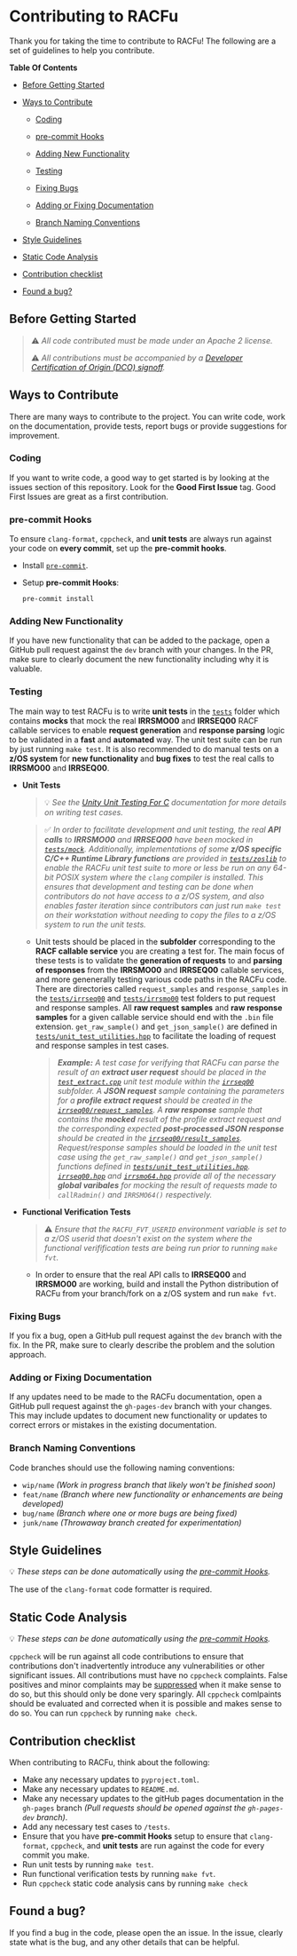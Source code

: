 # Contributing to RACFu

Thank you for taking the time to contribute to RACFu!
The following are a set of guidelines to help you contribute.

**Table Of Contents**

* [Before Getting Started](#before-getting-started)

* [Ways to Contribute](#ways-to-contribute)

  * [Coding](#coding)

  * [pre-commit Hooks](#pre-commit-hooks)

  * [Adding New Functionality](#adding-new-functionality)

  * [Testing](#testing)

  * [Fixing Bugs](#fixing-bugs)

  * [Adding or Fixing Documentation](#adding-or-fixing-documentation)

  * [Branch Naming Conventions](#branch-naming-conventions)

* [Style Guidelines](#style-guidelines)

* [Static Code Analysis](#static-code-analysis)

* [Contribution checklist](#contribution-checklist)

* [Found a bug?](#found-a-bug)

## Before Getting Started

> :warning: _All code contributed must be made under an Apache 2 license._
>
> :warning: _All contributions must be accompanied by a [Developer Certification of Origin (DCO) signoff](https://github.com/openmainframeproject/tsc/blob/master/process/contribution_guidelines.md#developer-certificate-of-origin)._

## Ways to Contribute

There are many ways to contribute to the project. You can write code, work on the documentation, provide tests, report bugs or provide suggestions for improvement.

### Coding

If you want to write code, a good way to get started is by looking at the issues section of this repository. Look for the **Good First Issue** tag. Good First Issues are great as a first contribution.

### pre-commit Hooks
To ensure `clang-format`, `cppcheck`, and **unit tests** are always run against your code on **every commit**, set up the **pre-commit hooks**.

* Install [`pre-commit`](https://pre-commit.com/).
* Setup **pre-commit Hooks**:

  ```shell
  pre-commit install
  ```

### Adding New Functionality

If you have new functionality that can be added to the package, open a GitHub pull request against the `dev` branch with your changes. In the PR, make sure to clearly document the new functionality including why it is valuable.

### Testing

The main way to test RACFu is to write **unit tests** in the [`tests`](tests) folder which contains **mocks** that mock the real **IRRSMO00** and **IRRSEQ00** RACF callable services to enable **request generation** and **response parsing** logic to be validated in a **fast** and **automated** way. The unit test suite can be run by just running `make test`. It is also recommended to do manual tests on a **z/OS system** for **new functionality** and **bug fixes** to test the real calls to **IRRSMO00** and **IRRSEQ00**.

* **Unit Tests**

  > :bulb: _See the [Unity Unit Testing For C](https://www.throwtheswitch.org/unity) documentation for more details on writing test cases._

  > :white_check_mark: _In order to facilitate development and unit testing, the real **API calls** to **IRRSMO00** and **IRRSEQ00** have been mocked in [`tests/mock`](tests/mock). Additionally, implementations of some **z/OS specific C/C++ Runtime Library functions** are provided in [`tests/zoslib`](tests/zoslib) to enable the RACFu unit test suite to more or less be run on any 64-bit POSIX system where the `clang` compiler is installed. This ensures that development and testing can be done when contributors do not have access to a z/OS system, and also enables faster iteration since contributors can just run `make test` on their workstation without needing to copy the files to a z/OS system to run the unit tests._

  * Unit tests should be placed in the **subfolder** corresponding to the **RACF callable service** you are creating a test for. The main focus of these tests is to validate the **generation of requests** to and **parsing of responses** from the **IRRSMO00** and **IRRSEQ00** callable services, and more genenerally testing various code paths in the RACFu code. There are directories called `request_samples` and `response_samples` in the [`tests/irrseq00`](tests/irrseq00) and [`tests/irrsmo00`](tests/irrseq00) test folders to put request and response samples. All **raw request samples** and **raw response samples** for a given callable service should end with the `.bin` file extension. `get_raw_sample()` and `get_json_sample()` are defined in [`tests/unit_test_utilities.hpp`](tests/unit_test_utilities.hpp) to facilitate the loading of request and response samples in test cases.

    > _**Example:** A test case for verifying that RACFu can parse the result of an **extract user request** should be placed in the [`test_extract.cpp`](tests/irrseq00/test_extract.cpp) unit test module within the [`irrseq00`](tests/irrseq00) subfolder. A **JSON request** sample containing the parameters for a **profile extract request** should be created in the [`irrseq00/request_samples`](tests/irrseq00/request_samples). A **raw response** sample that contains the **mocked** result of the profile extract request and the corresponding expected **post-processed JSON response** should be created in the [`irrseq00/result_samples`](tests/irrseq00/result_samples). Request/response samples should be loaded in the unit test case using the `get_raw_sample()` and `get_json_sample()` functions defined in [`tests/unit_test_utilities.hpp`](tests/unit_test_utilities.hpp). [`irrseq00.hpp`](tests/mock/irrseq00.hpp) and [`irrsmo64.hpp`](tests/mock/irrsmo64.hpp) provide all of the necessary **global varibales** for mocking the result of requests made to `callRadmin()` and `IRRSMO64()` respectively._

* **Functional Verification Tests**
  > :warning: _Ensure that the `RACFU_FVT_USERID` environment variable is set to a z/OS userid that doesn't exist on the system where the functional verifification tests are being run prior to running `make fvt`._

  * In order to ensure that the real API calls to **IRRSEQ00** and **IRRSMO00** are working, build and install the Python distribution of RACFu from your branch/fork on a z/OS system and run `make fvt`. 

### Fixing Bugs

If you fix a bug, open a GitHub pull request against the `dev` branch with the fix. In the PR, make sure to clearly describe the problem and the solution approach.

### Adding or Fixing Documentation

If any updates need to be made to the RACFu documentation, open a GitHub pull request against the `gh-pages-dev` branch with your changes. This may include updates to document new functionality or updates to correct errors or mistakes in the existing documentation.

### Branch Naming Conventions

Code branches should use the following naming conventions:

* `wip/name` *(Work in progress branch that likely won't be finished soon)*
* `feat/name` *(Branch where new functionality or enhancements are being developed)*
* `bug/name` *(Branch where one or more bugs are being fixed)*
* `junk/name` *(Throwaway branch created for experimentation)*

## Style Guidelines

:bulb: _These steps can be done automatically using the [pre-commit Hooks](#pre-commit-hooks)._

The use of the `clang-format` code formatter is required.

## Static Code Analysis

:bulb: _These steps can be done automatically using the [pre-commit Hooks](#pre-commit-hooks)._

`cppcheck` will be run against all code contributions to ensure that contributions don't inadvertently introduce any vulnerabilities or other significant issues. All contributions must have no `cppcheck` complaints. False positives and minor complaints may be [suppressed](http://cppcheck.net/manual.html#inline-suppressions) when it make sense to do so, but this should only be done very sparingly. All `cppcheck` comlpaints should be evaluated and corrected when it is possible and makes sense to do so. You can run `cppcheck` by running `make check`.

## Contribution checklist

When contributing to RACFu, think about the following:

* Make any necessary updates to `pyproject.toml`.
* Make any necessary updates to `README.md`.
* Make any necessary updates to the gitHub pages documentation in the `gh-pages` branch _(Pull requests should be opened against the `gh-pages-dev` branch)_.
* Add any necessary test cases to `/tests`.
* Ensure that you have __pre-commit Hooks__ setup to ensure that `clang-format`, `cppcheck`, and **unit tests** are run against the code for every commit you make.
* Run unit tests by running `make test`.
* Run functional verification tests by running `make fvt`.
* Run `cppcheck` static code analysis cans by running `make check`

## Found a bug?

If you find a bug in the code, please open the an issue.
In the issue, clearly state what is the bug, and  any other details that can be helpful.
